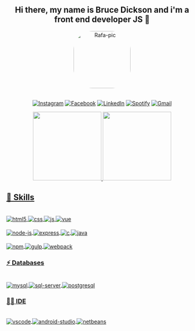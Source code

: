 <div align="center">
    <h2>Hi there, my name is Bruce Dickson and i'm a front end developer JS 👋</h1>
</div

##

<div align="center">
    
<img height="150" style="border-radius:50px;" src="https://instagram.ffor11-1.fna.fbcdn.net/v/t51.2885-19/292945488_1848795878660201_6769079341519614523_n.jpg?stp=dst-jpg_s320x320&_nc_ht=instagram.ffor11-1.fna.fbcdn.net&_nc_cat=105&_nc_ohc=WyisvQsl4xwAX_mg6PH&edm=AOQ1c0wBAAAA&ccb=7-5&oh=00_AT-8uL_bM_hS9pEgOotjUQuBmre9FOrk_OqMv9tG6Rl9pw&oe=62FF29D9&_nc_sid=8fd12b" alt="Rafa-pic"/>
    
</div>
<br>
<div align="center">

[![Instagram](	https://img.shields.io/badge/Instagram-E4405F?style=for-the-badge&logo=instagram&logoColor=white)](https://www.instagram.com/_brucedickson/)
[![Facebook](https://img.shields.io/badge/Facebook-1877F2?style=for-the-badge&logo=facebook&logoColor=white)](https://www.facebook.com/bruce.dickson.357/)
[![LinkedIn](https://img.shields.io/badge/LinkedIn-0077B5?style=for-the-badge&logo=linkedin&logoColor=white)](https://www.linkedin.com/in/bruce-dickson-84960b21b)
[![Spotify](https://img.shields.io/badge/Spotify-1ED760?&style=for-the-badge&logo=spotify&logoColor=white)](https://open.spotify.com/user/dwkpymgkje4tna098e17gzjhh?si=45bd5e1c58504316)
[![Gmail](https://img.shields.io/badge/Gmail-D14836?style=for-the-badge&logo=gmail&logoColor=white)](https://mail.google.com/mail/u/0/?tab=rm&ogbl#inbox)    
    
</div>


<div align="center">
  <a href="https://github.com/rafaballerini">
  <img height="180em" src="https://github-readme-stats.vercel.app/api?username=BruceDicksonn&show_icons=true&theme=dracula&include_all_commits=true&count_private=true"/>
  <img height="180em" src="https://github-readme-stats.vercel.app/api/top-langs/?username=BruceDicksonn&layout=compact&langs_count=5&theme=dracula"/>
</div>

##  🚀 Skills

<div style="display:inline_block"><br>
    <img align="center" src="https://img.shields.io/badge/HTML5-E34F26?style=for-the-badge&logo=html5&logoColor=white" alt="html5">
    <img align="center" src="https://img.shields.io/badge/CSS3-1572B6?style=for-the-badge&logo=css3&logoColor=white" alt="css">
    <img align="center" src="https://img.shields.io/badge/JavaScript-F7DF1E?style=for-the-badge&logo=javascript&logoColor=black" alt="js">
    <img align="center" src="https://img.shields.io/badge/Vue.js-35495E?style=for-the-badge&logo=vue.js&logoColor=4FC08D" alt="vue">
</div>

<div style="display:inline_block"><br>
    <img align="center" src="https://img.shields.io/badge/Node.js-43853D?style=for-the-badge&logo=node.js&logoColor=white" alt="node-js">
    <img align="center" src="https://img.shields.io/badge/Express.js-404D59?style=for-the-badge" alt="express">
    <img align="center" src="https://img.shields.io/badge/C-00599C?style=for-the-badge&logo=c&logoColor=white" alt="c">
    <img align="center" src="https://img.shields.io/badge/Java-ED8B00?style=for-the-badge&logo=java&logoColor=white" alt="java">
</div>

<div style="display:inline_block"><br>
    <img align="center" src="https://img.shields.io/badge/npm-CB3837?style=for-the-badge&logo=npm&logoColor=white" alt="npm">
    <img align="center" src="https://img.shields.io/badge/Gulp-CF4647?style=for-the-badge&logo=gulp&logoColor=white" alt="gulp">
    <img align="center" src="https://img.shields.io/badge/Webpack-8DD6F9?style=for-the-badge&logo=Webpack&logoColor=white" alt="webpack">
</div>

### ⚡ Databases

<div style="display:inline_block"><br>
    <img align="center" src="https://img.shields.io/badge/MySQL-005C84?style=for-the-badge&logo=mysql&logoColor=white" alt="mysql">
    <img align="center" src="https://img.shields.io/badge/Microsoft_SQL_Server-CC2927?style=for-the-badge&logo=microsoft-sql-server&logoColor=white" alt="sql-server">
    <img align="center" src="https://img.shields.io/badge/PostgreSQL-316192?style=for-the-badge&logo=postgresql&logoColor=white" alt="postgresql">
</div>

### 👩‍💻 IDE

<div style="display:inline_block"><br>
    <img align="center" src="https://img.shields.io/badge/Visual_Studio_Code-0078D4?style=for-the-badge&logo=visual%20studio%20code&logoColor=white" alt="vscode">
    <img align="center" src="https://img.shields.io/badge/Android_Studio-3DDC84?style=for-the-badge&logo=android-studio&logoColor=white" alt="android-studio">
    <img align="center" src="https://img.shields.io/badge/apache%20netbeans-1B6AC6?style=for-the-badge&logo=apache%20netbeans%20IDE&logoColor=white" alt="netbeans">
</div>
